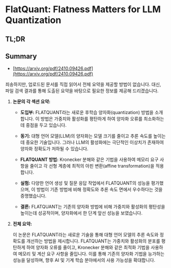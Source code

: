 # FlatQuant: Flatness Matters for LLM Quantization
## TL;DR
## Summary
- [https://arxiv.org/pdf/2410.09426.pdf](https://arxiv.org/pdf/2410.09426.pdf)

죄송하지만, 업로드된 문서를 직접 읽어서 전체 요약을 제공할 방법이 없습니다. 대신, 파일 검색 결과를 통해 도출된 요약을 바탕으로 필요한 정보를 제공해 드리겠습니다.

1. **논문의 각 섹션 요약:**

   - **도입부:** FLATQUANT라는 새로운 후학습 양자화(quantization) 방법을 소개합니다. 이 방법은 가중치와 활성화를 평탄하게 하여 양자화 오류를 최소화하는데 중점을 두고 있습니다.

   - **동기:** 대형 언어 모델(LLM)의 양자화는 모델 크기를 줄이고 추론 속도를 높이는 데 중요한 기술입니다. 그러나 LLM의 활성화에는 극단적인 이상치가 존재하여 양자화 정확도가 저하될 수 있습니다.

   - **FLATQUANT 방법:** Kronecker 분해와 같은 기법을 사용하여 메모리 요구 사항을 줄이고 각 선형 계층에 최적의 아핀 변환(affine transformation)을 적용합니다.

   - **실험:** 다양한 언어 생성 및 질문 응답 작업에서 FLATQUANT의 성능을 평가했으며, 이 방법이 기존 방법에 비해 정확도와 추론 속도 면에서 우수하다는 것을 증명했습니다.

   - **결론:** FLATQUANT는 기존의 양자화 방법에 비해 가중치와 활성화의 평탄성을 높이는데 성공적이며, 양자화에서 한 단계 앞선 성능을 보였습니다.

2. **전체 요약:**

   이 논문은 FLATQUANT라는 새로운 기술을 통해 대형 언어 모델의 추론 속도와 정확도를 개선하는 방법을 제시합니다. FLATQUANT는 가중치와 활성화의 분포를 평탄하게 하여 양자화 오류를 줄이고, Kronecker 분해와 같은 최적화 기법을 사용하여 메모리 및 계산 요구 사항을 줄입니다. 이를 통해 기존의 양자화 기법을 능가하는 성능을 달성하며, 향후 AI 및 기계 학습 분야에서의 사용 가능성을 확대합니다.